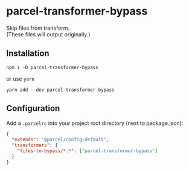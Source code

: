 # parcel-transformer-bypass

Skip files from transform.  
(These files will output originally.)

## Installation

```shell
npm i -D parcel-transformer-bypass
```

or use `yarn`

```shell
yarn add --dev parcel-transformer-bypass
```


## Configuration

Add a `.parcelrc` into your project root directory (next to package.json):

```json
{
  "extends": "@parcel/config-default",
  "transformers": {
    "files-to-bypass/*.*": ["parcel-transformer-bypass"]
  }
}
```

